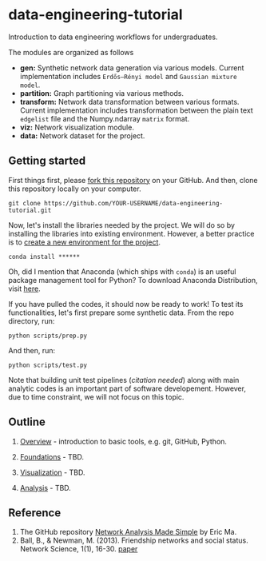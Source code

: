 # data-engineering-tutorial
Introduction to data engineering workflows for undergraduates.

The modules are organized as follows

*  **gen:**  Synthetic network data generation via various models.
   Current implementation includes `Erdős–Rényi model` and `Gaussian mixture model`.
*  **partition:** Graph partitioning via various methods.
*  **transform:** Network data transformation between various formats.
   Current implementation includes transformation between the plain text `edgelist` file and the Numpy.ndarray `matrix` format.
*  **viz:** Network visualization module.
*  **data:** Network dataset for the project.  


## Getting started
First things first, please [fork this repository](https://help.github.com/articles/fork-a-repo/) on your GitHub.
And then, clone this repository locally on your computer.
```commandline
git clone https://github.com/YOUR-USERNAME/data-engineering-tutorial.git
``` 

Now, let's install the libraries needed by the project.
We will do so by installing the libraries into existing environment.
However, a better practice is to [create a new environment for the project](http://docs.python-guide.org/en/latest/dev/virtualenvs/). 
```commandline
conda install ******
```
Oh, did I mention that Anaconda (which ships with `conda`) is an useful package management tool for Python?
To download Anaconda Distribution, visit [here](https://www.anaconda.com/download/).

If you have pulled the codes, it should now be ready to work!
To test its functionalities, let's first prepare some synthetic data.
From the repo directory, run:
```commandline
python scripts/prep.py
```

And then, run:
```commandline
python scripts/test.py
```

Note that building unit test pipelines (_citation needed_) along with main analytic codes is an important part of software developement.
However, due to time constraint, we will not focus on this topic. 


## Outline

1. [Overview](tutorials/01_overview.ipynb) - introduction to basic tools, e.g. git, GitHub, Python.

2. [Foundations](tutorials/02_foundations.ipynb) - TBD.
 
3. [Visualization](tutorials/03_visualization.ipynb) - TBD.

4. [Analysis](tutorials/04_analysis.ipynb) - TBD.

## Reference
1. The GitHub repository [Network Analysis Made Simple](https://github.com/ericmjl/Network-Analysis-Made-Simple) by Eric Ma.
2. Ball, B., & Newman, M. (2013). Friendship networks and social status. Network Science, 1(1), 16-30. [paper](https://doi.org/10.1017/nws.2012.4)
